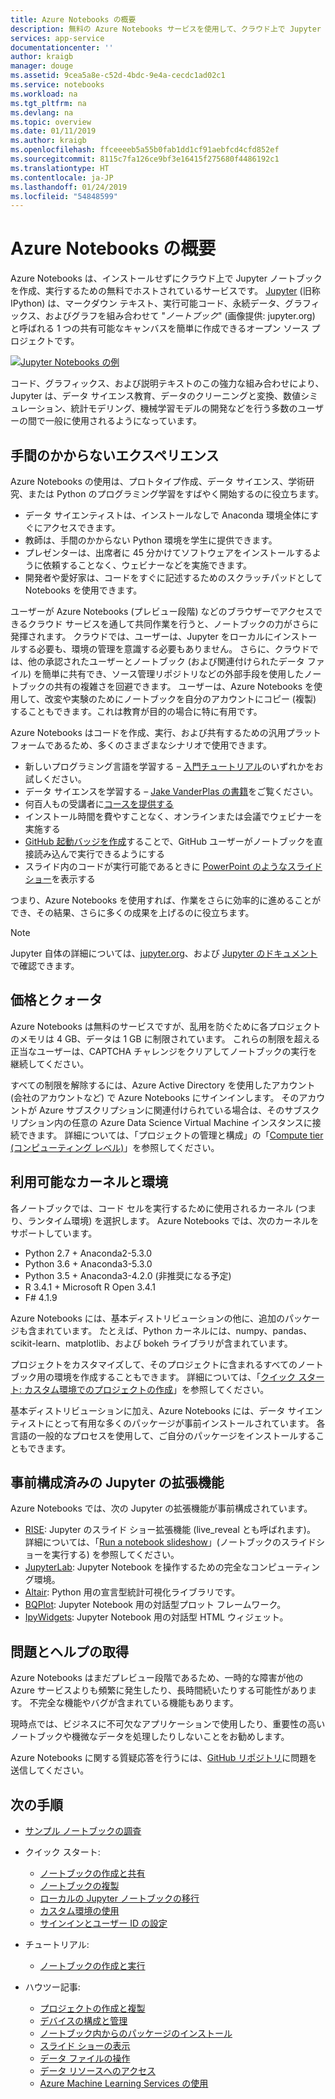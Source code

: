 ```yaml
---
title: Azure Notebooks の概要
description: 無料の Azure Notebooks サービスを使用して、クラウド上で Jupyter Notebook を実行します。セットアップも構成も不要です。
services: app-service
documentationcenter: ''
author: kraigb
manager: douge
ms.assetid: 9cea5a8e-c52d-4bdc-9e4a-cecdc1ad02c1
ms.service: notebooks
ms.workload: na
ms.tgt_pltfrm: na
ms.devlang: na
ms.topic: overview
ms.date: 01/11/2019
ms.author: kraigb
ms.openlocfilehash: ffceeeeb5a55b0fab1dd1cf91aebfcd4cfd852ef
ms.sourcegitcommit: 8115c7fa126ce9bf3e16415f275680f4486192c1
ms.translationtype: HT
ms.contentlocale: ja-JP
ms.lasthandoff: 01/24/2019
ms.locfileid: "54848599"
---
```

# <a name="overview-of-azure-notebooks"></a>Azure Notebooks の概要

Azure Notebooks は、インストールせずにクラウド上で Jupyter ノートブックを作成、実行するための無料でホストされているサービスです。 [Jupyter](https://jupyter.org/) (旧称 IPython) は、マークダウン テキスト、実行可能コード、永続データ、グラフィックス、およびグラフを組み合わせて "*ノートブック*" (画像提供: jupyter.org) と呼ばれる 1 つの共有可能なキャンバスを簡単に作成できるオープン ソース プロジェクトです。

[![Jupyter Notebooks の例](https://jupyter.org/assets/jupyterpreview.png)](https://jupyter.org/assets/jupyterpreview.png#lightbox)

コード、グラフィックス、および説明テキストのこの強力な組み合わせにより、Jupyter は、データ サイエンス教育、データのクリーニングと変換、数値シミュレーション、統計モデリング、機械学習モデルの開発などを行う多数のユーザーの間で一般に使用されるようになっています。

## <a name="hassle-free-experience"></a>手間のかからないエクスペリエンス

Azure Notebooks の使用は、プロトタイプ作成、データ サイエンス、学術研究、または Python のプログラミング学習をすばやく開始するのに役立ちます。

- データ サイエンティストは、インストールなしで Anaconda 環境全体にすぐにアクセスできます。
- 教師は、手間のかからない Python 環境を学生に提供できます。
- プレゼンターは、出席者に 45 分かけてソフトウェアをインストールするように依頼することなく、ウェビナーなどを実施できます。
- 開発者や愛好家は、コードをすぐに記述するためのスクラッチパッドとして Notebooks を使用できます。

ユーザーが Azure Notebooks (プレビュー段階) などのブラウザーでアクセスできるクラウド サービスを通して共同作業を行うと、ノートブックの力がさらに発揮されます。 クラウドでは、ユーザーは、Jupyter をローカルにインストールする必要も、環境の管理を意識する必要もありません。 さらに、クラウドでは、他の承認されたユーザーとノートブック (および関連付けられたデータ ファイル) を簡単に共有でき、ソース管理リポジトリなどの外部手段を使用したノートブックの共有の複雑さを回避できます。 ユーザーは、Azure Notebooks を使用して、改変や実験のためにノートブックを自分のアカウントにコピー (複製) することもできます。これは教育が目的の場合に特に有用です。

Azure Notebooks はコードを作成、実行、および共有するための汎用プラットフォームであるため、多くのさまざまなシナリオで使用できます。

- 新しいプログラミング言語を学習する – [入門チュートリアル](https://notebooks.azure.com/Microsoft/projects/samples/html/Introduction%20to%20Python.ipynb)のいずれかをお試しください。
- データ サイエンスを学習する – [Jake VanderPlas の書籍](https://notebooks.azure.com/jakevdp/projects/PythonDataScienceHandbook)をご覧ください。
- 何百人もの受講者に[コースを提供する](https://notebooks.azure.com/garth-wells/projects/CUED-IA-Computing-Michaelmas)
- インストール時間を費やすことなく、オンラインまたは会議でウェビナーを実施する 
- [GitHub 起動バッジを作成](https://notebooks.azure.com/help/projects/sharing/create-a-github-badge)することで、GitHub ユーザーがノートブックを直接読み込んで実行できるようにする
- スライド内のコードが実行可能であるときに [PowerPoint のようなスライドショー](https://notebooks.azure.com/help/jupyter-notebooks/slides)を表示する

つまり、Azure Notebooks を使用すれば、作業をさらに効率的に進めることができ、その結果、さらに多くの成果を上げるのに役立ちます。

> [!Note]
> Jupyter 自体の詳細については、[jupyter.org](https://jupyter.org/)、および [Jupyter のドキュメント](https://jupyter-notebook.readthedocs.io/en/latest/)で確認できます。

## <a name="pricing-and-quotas"></a>価格とクォータ

Azure Notebooks は無料のサービスですが、乱用を防ぐために各プロジェクトのメモリは 4 GB、データは 1 GB に制限されています。 これらの制限を超える正当なユーザーは、CAPTCHA チャレンジをクリアしてノートブックの実行を継続してください。

すべての制限を解除するには、Azure Active Directory を使用したアカウント (会社のアカウントなど) で Azure Notebooks にサインインします。 そのアカウントが Azure サブスクリプションに関連付けられている場合は、そのサブスクリプション内の任意の Azure Data Science Virtual Machine インスタンスに接続できます。 詳細については、「プロジェクトの管理と構成」の「[Compute tier (コンピューティング レベル)](configure-manage-azure-notebooks-projects.md#compute-tier)」を参照してください。

## <a name="available-kernels-and-environments"></a>利用可能なカーネルと環境

各ノートブックでは、コード セルを実行するために使用されるカーネル (つまり、ランタイム環境) を選択します。 Azure Notebooks では、次のカーネルをサポートしています。

- Python 2.7 + Anaconda2-5.3.0
- Python 3.6 + Anaconda3-5.3.0
- Python 3.5 + Anaconda3-4.2.0 (非推奨になる予定)
- R 3.4.1 + Microsoft R Open 3.4.1
- F# 4.1.9

Azure Notebooks には、基本ディストリビューションの他に、追加のパッケージも含まれています。 たとえば、Python カーネルには、numpy、pandas、scikit-learn、matplotlib、および bokeh ライブラリが含まれています。

プロジェクトをカスタマイズして、そのプロジェクトに含まれるすべてのノートブック用の環境を作成することもできます。 詳細については、「[クイック スタート: カスタム環境でのプロジェクトの作成](quickstart-create-jupyter-notebook-project-environment.md)」を参照してください。

基本ディストリビューションに加え、Azure Notebooks には、データ サイエンティストにとって有用な多くのパッケージが事前インストールされています。 各言語の一般的なプロセスを使用して、ご自分のパッケージをインストールすることもできます。

## <a name="pre-configured-jupyter-extensions"></a>事前構成済みの Jupyter の拡張機能

Azure Notebooks では、次の Jupyter の拡張機能が事前構成されています。

- [RISE](https://github.com/damianavila/RISE): Jupyter のスライド ショー拡張機能 (live_reveal とも呼ばれます)。 詳細については、「[Run a notebook slideshow](present-jupyter-notebooks-slideshow.md)」(ノートブックのスライドショーを実行する) を参照してください。
- [JupyterLab](https://github.com/jupyterlab/jupyterlab): Jupyter Notebook を操作するための完全なコンピューティング環境。
- [Altair](https://github.com/ellisonbg/altair): Python 用の宣言型統計可視化ライブラリです。
- [BQPlot](https://github.com/bloomberg/bqplot): Jupyter Notebook 用の対話型プロット フレームワーク。
- [IpyWidgets](https://github.com/jupyter-widgets/ipywidgets): Jupyter Notebook 用の対話型 HTML ウィジェット。

## <a name="issues-and-getting-help"></a>問題とヘルプの取得

Azure Notebooks はまだプレビュー段階であるため、一時的な障害が他の Azure サービスよりも頻繁に発生したり、長時間続いたりする可能性があります。 不完全な機能やバグが含まれている機能もあります。

現時点では、ビジネスに不可欠なアプリケーションで使用したり、重要性の高いノートブックや機微なデータを処理したりしないことをお勧めします。

Azure Notebooks に関する質疑応答を行うには、[GitHub リポジトリ](https://github.com/Microsoft/AzureNotebooks/issues)に問題を送信してください。

## <a name="next-steps"></a>次の手順  

- [サンプル ノートブックの調査](azure-notebooks-samples.md)

- クイック スタート:

  - [ノートブックの作成と共有](quickstart-create-share-jupyter-notebook.md)
  - [ノートブックの複製](quickstart-clone-jupyter-notebook.md)
  - [ローカルの Jupyter ノートブックの移行](quickstart-migrate-local-jupyter-notebook.md)
  - [カスタム環境の使用](quickstart-create-jupyter-notebook-project-environment.md)
  - [サインインとユーザー ID の設定](quickstart-sign-in-azure-notebooks.md)

- チュートリアル:

  - [ノートブックの作成と実行](tutorial-create-run-jupyter-notebook.md  )

- ハウツー記事:
  
  - [プロジェクトの作成と複製](create-clone-jupyter-notebooks.md)
  - [デバイスの構成と管理](configure-manage-azure-notebooks-projects.md)
  - [ノートブック内からのパッケージのインストール](install-packages-jupyter-notebook.md)
  - [スライド ショーの表示](present-jupyter-notebooks-slideshow.md)
  - [データ ファイルの操作](work-with-project-data-files.md)
  - [データ リソースへのアクセス](access-data-resources-jupyter-notebooks.md)
  - [Azure Machine Learning Services の使用](use-machine-learning-services-jupyter-notebooks.md)
